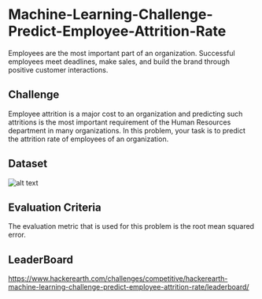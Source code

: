 # Machine-Learning-Challenge-Predict-Employee-Attrition-Rate
Employees are the most important part of an organization. Successful employees meet deadlines, make sales, and build the brand through positive customer interactions.

## Challenge
Employee attrition is a major cost to an organization and predicting such attritions is the most important requirement of the Human Resources department in many organizations. In this problem, your task is to predict the attrition rate of employees of an organization. 
## Dataset
![alt text](http://url/to/img.png)

## Evaluation Criteria
The evaluation metric that is used for this problem is the root mean squared error.
## LeaderBoard
https://www.hackerearth.com/challenges/competitive/hackerearth-machine-learning-challenge-predict-employee-attrition-rate/leaderboard/
